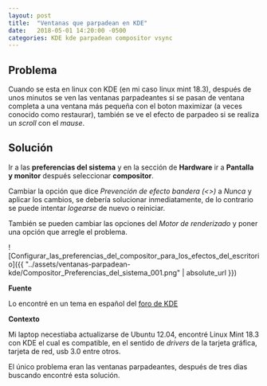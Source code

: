 ```yaml
---
layout: post
title:  "Ventanas que parpadean en KDE"
date:   2018-05-01 14:20:00 -0500
categories: KDE kde parpadean compositor vsync
--- 
```

 
## Problema

Cuando se esta en linux con KDE (en mi caso linux mint 18.3), después de unos minutos se ven las ventanas parpadeantes si se pasan de ventana completa a una ventana más pequeña con el boton maximizar (a veces conocido como restaurar), también se ve el efecto de parpadeo si se realiza un *scroll* con el *mause*.

## Solución

Ir a las **preferencias del sistema** y en la sección de **Hardware** ir a **Pantalla y monitor** después seleccionar **compositor**.

Cambiar la opción que dice *Prevención de efecto bandera (<<vsync>>)* a *Nunca* y aplicar los cambios, se debería solucionar inmediatamente, de lo contrario se puede intentar *logearse* de nuevo o reiniciar. 

También se pueden cambiar las opciones del *Motor de renderizado* y poner una opción que arregle el problema.

![Configurar_las_preferencias_del_compositor_para_los_efectos_del_escritorio]({{ "../assets/ventanas-parpadean-kde/Compositor_Preferencias_del_sistema_001.png" | absolute_url }})

**Fuente**

Lo encontré en un tema en español del [foro de KDE](https://forum.kde.org/viewtopic.php?t=136709)

**Contexto**

Mi laptop necestiaba actualizarse de Ubuntu 12.04, encontré Linux Mint 18.3 con KDE el cual es compatible, en el sentido de *drivers* de la tarjeta gráfica, tarjeta de red, usb 3.0 entre otros.

El único problema eran las ventanas parpadeantes, después de tres dias buscando encontré esta solución.

